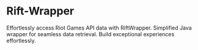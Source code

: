 # Rift-Wrapper
Effortlessly access Riot Games API data with RiftWrapper. Simplified Java wrapper for seamless data retrieval. Build exceptional experiences effortlessly.

